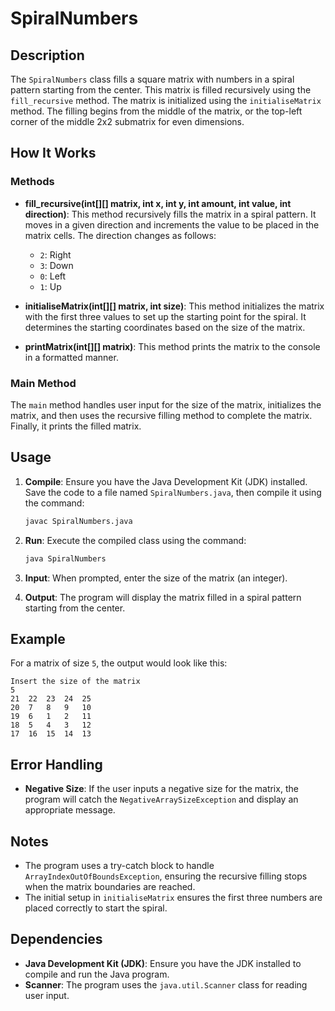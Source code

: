 # SpiralNumbers

## Description

The `SpiralNumbers` class fills a square matrix with numbers in a spiral pattern starting from the center. This matrix is filled recursively using the `fill_recursive` method. The matrix is initialized using the `initialiseMatrix` method. The filling begins from the middle of the matrix, or the top-left corner of the middle 2x2 submatrix for even dimensions.

## How It Works

### Methods

- **fill_recursive(int[][] matrix, int x, int y, int amount, int value, int direction)**:
  This method recursively fills the matrix in a spiral pattern. It moves in a given direction and increments the value to be placed in the matrix cells. The direction changes as follows:
  - `2`: Right
  - `3`: Down
  - `0`: Left
  - `1`: Up

- **initialiseMatrix(int[][] matrix, int size)**:
  This method initializes the matrix with the first three values to set up the starting point for the spiral. It determines the starting coordinates based on the size of the matrix.

- **printMatrix(int[][] matrix)**:
  This method prints the matrix to the console in a formatted manner.

### Main Method

The `main` method handles user input for the size of the matrix, initializes the matrix, and then uses the recursive filling method to complete the matrix. Finally, it prints the filled matrix.

## Usage

1. **Compile**: Ensure you have the Java Development Kit (JDK) installed. Save the code to a file named `SpiralNumbers.java`, then compile it using the command:
   ```sh
   javac SpiralNumbers.java
   ```

2. **Run**: Execute the compiled class using the command:
   ```sh
   java SpiralNumbers
   ```

3. **Input**: When prompted, enter the size of the matrix (an integer).

4. **Output**: The program will display the matrix filled in a spiral pattern starting from the center.

## Example

For a matrix of size `5`, the output would look like this:
```
Insert the size of the matrix
5
21	22	23	24	25	
20	7	8	9	10	
19	6	1	2	11	
18	5	4	3	12	
17	16	15	14	13	
```

## Error Handling

- **Negative Size**: If the user inputs a negative size for the matrix, the program will catch the `NegativeArraySizeException` and display an appropriate message.

## Notes

- The program uses a try-catch block to handle `ArrayIndexOutOfBoundsException`, ensuring the recursive filling stops when the matrix boundaries are reached.
- The initial setup in `initialiseMatrix` ensures the first three numbers are placed correctly to start the spiral.

## Dependencies

- **Java Development Kit (JDK)**: Ensure you have the JDK installed to compile and run the Java program.
- **Scanner**: The program uses the `java.util.Scanner` class for reading user input.
